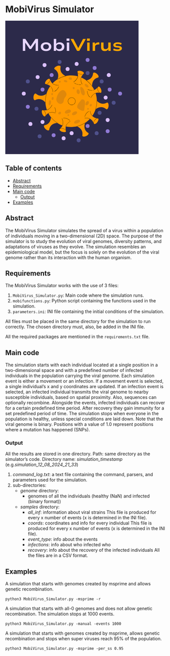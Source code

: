 # MobiVirus Simulator

![MobiVirus Logo](MobiVirus_Logo.png)

## Table of contents

- [Abstract](#Abstract)
- [Requirements](#Requirements)
- [Main code](#Main-code)
  - [Output](#Output)
- [Examples](#Examples)

## Abstract

The MobiVirus Simulator simulates the spread of a virus within a population of individuals moving in a two-dimensional (2D) space. The purpose of the simulator is to study the evolution of viral genomes, diversity patterns, and adaptations of viruses as they evolve. The simulation resembles an epidemiological model, but the focus is solely on the evolution of the viral genome rather than its interaction with the human organism.

## Requirements

The MobiVirus Simulator works with the use of 3 files:

1. `MobiVirus_Simulator.py`: Main code where the simulation runs.
2. `mobifunctions.py`: Python script containing the functions used in the simulation.
3. `parameters.ini`: INI file containing the initial conditions of the simulation.

All files must be placed in the same directory for the simulation to run correctly. The chosen directory must, also, be added in the INI file.

All the required packages are mentioned in the `requirements.txt` file.

## Main code

The simulation starts with each individual located at a single position in a two-dimensional space and with a predefined number of infected individuals in the population carrying the viral genome. Each simulation event is either a movement or an infection. If a movement event is selected, a single individual’s x and y coordinates are updated. If an infection event is selected, an infected individual transmits the viral genome to nearby susceptible individuals, based on spatial proximity. Also, sequences can optionally recombine. Alongside the events, infected individuals can recover for a certain predefined time period. After recovery they gain immunity for a set predefined period of time. The simulation stops when everyone in the population is healthy, unless special conditions are laid down.
Note that the viral genome is binary. Positions with a value of 1.0 represent positions where a mutation has happened (SNPs).

### Output

All the results are stored in one directory.
Path: same directory as the simulator’s code. 
Directory name: *simulation_timestamp* (e.g.*simulation_12_08_2024_21_33*)
1. *command_log.txt*: a text file containing the command, parsers, and parameters used for the simulation.
2. sub-directories:
    - *genome* directory:
        - genomes of all the individuals (healthy (NaN) and infected (binary format))
    - *samples* directory:
        - *all_inf*: information about viral strains
            This file is produced for every x number of events (x is determined in the INI file).
        - *coords*: coordinates and info for every individual
            This file is produced for every x number of events (x is determined in the INI file).
        - *event_type*:  info about the events
        - *infections*: info about who infected who
        - *recovery*: info about the recovery of the infected individuals
All the files are in a CSV format.

## Examples

A simulation that starts with genomes created by msprime and allows genetic recombination.
```
python3 MobiVirus_Simulator.py -msprime -r 
```

A simulation that starts with all-0 genomes and does not allow genetic recombination. The simulation stops at 1000 events.
```
python3 MobiVirus_Simulator.py -manual -events 1000
```

A simulation that starts with genomes created by msprime, allows genetic recombination and stops when super viruses reach 95% of the population.
```
python3 MobiVirus_Simulator.py -msprime -per_ss 0.95
```